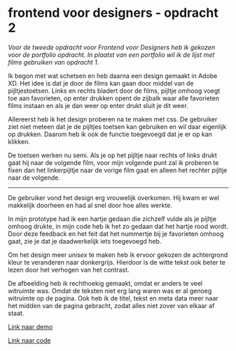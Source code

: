 
# frontend voor designers - opdracht 2

*Voor de tweede opdracht voor Frontend voor Designers heb ik gekozen voor de portfolio opdracht. In plaatst van een portfolio wil ik de lijst met films gebruiken van opdracht 1.* 

Ik begon met wat schetsen en heb daarna een design gemaakt in Adobe XD. Het idee is dat je door de films kan gaan door middel van de pijltjestoetsen. Links en rechts bladert door de films, pijltje omhoog voegt toe aan favorieten, op enter drukken opent de zijbalk waar alle favorieten films instaan en als je dan weer op enter drukt sluit je dit weer. 

Allereerst heb ik het design proberen na te maken met css. De gebruiker ziet niet meteen dat je de pijltjes toetsen kan gebruiken en wil daar eigenlijk op drukken. Daarom heb ik ook de functie toegevoegd dat je er op kan klikken. 

De toetsen werken nu semi. Als je op het pijltje naar rechts of links drukt gaat hij naar de volgende film, voor mijn volgende punt zal ik proberen te fixen dan het linkerpijltje naar de vorige film gaat en alleen het rechter pijltje naar de volgende. 

---

De gebruiker vond het design erg vrouwelijk overkomen. Hij kwam er wel makkelijk doorheen en had al snel door hoe alles werkte.

In mijn prototype had ik een hartje gedaan die zichzelf vulde als je pijltje omhoog drukte, in mijn code heb ik het zo gedaan dat het hartje rood wordt. Door deze feedback en het feit dat het nummertje bij je favorieten omhoog gaat, zie je dat je daadwerkelijk iets toegevoegd heb. 

Om het design meer *unisex* te maken heb ik ervoor gekozen de achtergrond kleur te veranderen naar donkergrijs. Hierdoor is de witte tekst ook beter te lezen door het verhogen van het contrast.

De afbeelding heb ik rechthoekig gemaakt, omdat er anders te veel *witruimte* was. Omdat de teksten niet erg lang waren was er al genoeg witruimte op de pagina. Ook heb ik de titel, tekst en meta data meer naar het midden van de pagina gebracht, zodat alles niet zover van elkaar af staat.

[Link naar demo](https://oege.ie.hva.nl/~jonkerk001/FvD/opdracht2)

[Link naar code](https://github.com/McKalister/frontendvoordesigners/tree/master/opdracht2/v1)
 
